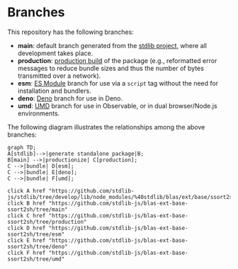 <!--

@license Apache-2.0

Copyright (c) 2022 The Stdlib Authors.

Licensed under the Apache License, Version 2.0 (the "License");
you may not use this file except in compliance with the License.
You may obtain a copy of the License at

    http://www.apache.org/licenses/LICENSE-2.0

Unless required by applicable law or agreed to in writing, software
distributed under the License is distributed on an "AS IS" BASIS,
WITHOUT WARRANTIES OR CONDITIONS OF ANY KIND, either express or implied.
See the License for the specific language governing permissions and
limitations under the License.

-->

# Branches

This repository has the following branches:

-   **main**: default branch generated from the [stdlib project][stdlib-url], where all development takes place.
-   **production**: [production build][production-url] of the package (e.g., reformatted error messages to reduce bundle sizes and thus the number of bytes transmitted over a network).
-   **esm**: [ES Module][esm-url] branch for use via a `script` tag without the need for installation and bundlers.
-   **deno**: [Deno][deno-url] branch for use in Deno.
-   **umd**: [UMD][umd-url] branch for use in Observable, or in dual browser/Node.js environments.

The following diagram illustrates the relationships among the above branches:

```mermaid
graph TD;
A[stdlib]-->|generate standalone package|B;
B[main] -->|productionize| C[production];
C -->|bundle| D[esm];
C -->|bundle| E[deno];
C -->|bundle| F[umd];

click A href "https://github.com/stdlib-js/stdlib/tree/develop/lib/node_modules/%40stdlib/blas/ext/base/ssort2sh"
click B href "https://github.com/stdlib-js/blas-ext-base-ssort2sh/tree/main"
click C href "https://github.com/stdlib-js/blas-ext-base-ssort2sh/tree/production"
click D href "https://github.com/stdlib-js/blas-ext-base-ssort2sh/tree/esm"
click E href "https://github.com/stdlib-js/blas-ext-base-ssort2sh/tree/deno"
click F href "https://github.com/stdlib-js/blas-ext-base-ssort2sh/tree/umd"
```

[stdlib-url]: https://github.com/stdlib-js/stdlib/tree/develop/lib/node_modules/%40stdlib/blas/ext/base/ssort2sh
[production-url]: https://github.com/stdlib-js/blas-ext-base-ssort2sh/tree/production
[deno-url]: https://github.com/stdlib-js/blas-ext-base-ssort2sh/tree/deno
[umd-url]: https://github.com/stdlib-js/blas-ext-base-ssort2sh/tree/umd
[esm-url]: https://github.com/stdlib-js/blas-ext-base-ssort2sh/tree/esm